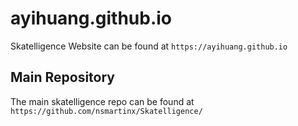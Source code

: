 # ayihuang.github.io
Skatelligence Website can be found at `https://ayihuang.github.io`
## Main Repository
The main skatelligence repo can be found at `https://github.com/nsmartinx/Skatelligence/`
